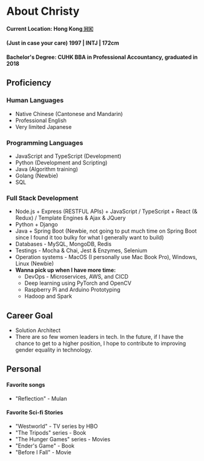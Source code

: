 # About Christy

#### Current Location: Hong Kong[ 🇭🇰](https://emojipedia.org/flag-hong-kong-sar-china/)

#### \(Just in case your care\) 1997 \| INTJ \| 172cm

#### Bachelor's Degree: CUHK BBA in Professional Accountancy, graduated in 2018

## Proficiency

### Human Languages

* Native Chinese \(Cantonese and Mandarin\)
* Professional English
* Very limited Japanese

### Programming Languages

* JavaScript and TypeScript \(Development\)
* Python \(Development and Scripting\)
* Java \(Algorithm training\)
* Golang \(Newbie\)
* SQL

### Full Stack Development

* Node.js + Express \(RESTFUL APIs\) + JavaScript / TypeScript + React \(& Redux\) / Template Engines & Ajax & JQuery
* Python + Django
* Java + Spring Boot \(Newbie, not going to put much time on Spring Boot since I found it too bulky for what I generally want to build\)
* Databases - MySQL, MongoDB, Redis
* Testings - Mocha & Chai, Jest & Enzymes, Selenium
* Operation systems - MacOS \(I personally use Mac Book Pro\), Windows, Linux \(Newbie\)
* **Wanna pick up when I have more time:** 
  * DevOps - Microservices, AWS, and CICD
  * Deep learning using PyTorch and OpenCV
  * Raspberry Pi and Arduino Prototyping
  * Hadoop and Spark

## Career Goal

* Solution Architect
* There are so few women leaders in tech. In the future, if I have the chance to get to a higher position, I hope to contribute to improving gender equality in technology.

## Personal

#### Favorite songs

* "Reflection" - Mulan

#### Favorite Sci-fi Stories

* "Westworld" - TV series by HBO
* "The Tripods" series - Book
* "The Hunger Games" series - Movies
* "Ender's Game" - Book
* "Before I Fall" - Movie



